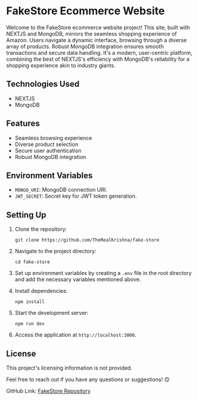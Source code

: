 <h1>FakeStore Ecommerce Website</h1>
<p>Welcome to the FakeStore ecommerce website project! This site, built with NEXTJS and MongoDB, mirrors the seamless
  shopping experience of Amazon. Users navigate a dynamic interface, browsing through a diverse array of products.
  Robust MongoDB integration ensures smooth transactions and secure data handling. It's a modern, user-centric platform,
  combining the best of NEXTJS's efficiency with MongoDB's reliability for a shopping experience akin to industry
  giants.</p>
<h2>Technologies Used</h2>
<ul>
  <li>NEXTJS</li>
  <li>MongoDB</li>
</ul>
<h2>Features</h2>
<ul>
  <li>Seamless browsing experience</li>
  <li>Diverse product selection</li>
  <li>Secure user authentication</li>
  <li>Robust MongoDB integration</li>
</ul>
<h2>Environment Variables</h2>
<ul>
  <li><code>MONGO_URI</code>: MongoDB connection URI.</li>
  <li><code>JWT_SECRET</code>: Secret key for JWT token generation.</li>
</ul>
<h2>Setting Up</h2>
<ol>
  <li>
    <p>Clone the repository:</p>
    <pre><div class="dark bg-gray-950 rounded-md"><div class="flex items-center relative text-token-text-secondary bg-token-main-surface-secondary px-4 py-2 text-xs font-sans justify-between rounded-t-md"></div><div class="p-4 overflow-y-auto"><code class="!whitespace-pre hljs language-bash">git <span class="hljs-built_in">clone</span> https://github.com/TheRealKrishna/fake-store
</code></div></div></pre>
  </li>
  <li>
    <p>Navigate to the project directory:</p>
    <pre><div class="dark bg-gray-950 rounded-md"><div class="flex items-center relative text-token-text-secondary bg-token-main-surface-secondary px-4 py-2 text-xs font-sans justify-between rounded-t-md"></div><div class="p-4 overflow-y-auto"><code class="!whitespace-pre hljs language-bash"><span class="hljs-built_in">cd</span> fake-store
</code></div></div></pre>
  </li>
  <li>
    <p>Set up environment variables by creating a <code>.env</code> file in the root directory and add the necessary
      variables mentioned above.</p>
  </li>
  <li>
    <p>Install dependencies:</p>
    <pre><div class="dark bg-gray-950 rounded-md"><div class="flex items-center relative text-token-text-secondary bg-token-main-surface-secondary px-4 py-2 text-xs font-sans justify-between rounded-t-md"></div><div class="p-4 overflow-y-auto"><code class="!whitespace-pre hljs">npm install
</code></div></div></pre>
  </li>
  <li>
    <p>Start the development server:</p>
    <pre><div class="dark bg-gray-950 rounded-md"><div class="flex items-center relative text-token-text-secondary bg-token-main-surface-secondary px-4 py-2 text-xs font-sans justify-between rounded-t-md"></div><div class="p-4 overflow-y-auto"><code class="!whitespace-pre hljs language-arduino">npm run dev
</code></div></div></pre>
  </li>
  <li>
    <p>Access the application at <code>http://localhost:3000</code>.</p>
  </li>
</ol>
<h2>License</h2>
<p>This project's licensing information is not provided.</p>
<p>Feel free to reach out if you have any questions or suggestions! 😊</p>
<p>GitHub Link: <a target="_new" href="https://github.com/TheRealKrishna/fake-store">FakeStore Repository</a></p>